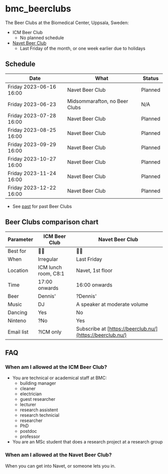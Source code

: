 # bmc_beerclubs

The Beer Clubs at the Biomedical Center, Uppsala, Sweden:

 * ICM Beer Club
    * No planned schedule
 * [Navet Beer Club](https://beerclub.nu/)
    * Last Friday of the month, or one week earlier due to holidays

## Schedule

Date                     |What                          | Status
-------------------------|------------------------------|--------------------------
 Friday 2023-06-16 16:00 | Navet Beer Club              | Planned
 Friday 2023-06-23       | Midsommarafton, no Beer Clubs| N/A
 Friday 2023-07-28 16:00 | Navet Beer Club              | Planned
 Friday 2023-08-25 16:00 | Navet Beer Club              | Planned
 Friday 2023-09-29 16:00 | Navet Beer Club              | Planned
 Friday 2023-10-27 16:00 | Navet Beer Club              | Planned
 Friday 2023-11-24 16:00 | Navet Beer Club              | Planned
 Friday 2023-12-22 16:00 | Navet Beer Club              | Planned

 * See [past](past.md) for past Beer Clubs

## Beer Clubs comparison chart

Parameter |ICM Beer Club         |Navet Beer Club
----------|----------------------|---------------
Best for  |:partying_face::beer: |:monocle_face::beer:
When      |Irregular             |Last Friday
Location  |ICM lunch room, C8:1  |Navet, 1st floor
Time      |17:00 onwards         |16:00 onwards
Beer      |Dennis'               |?Dennis'
Music     |DJ                    |A speaker at moderate volume
Dancing   |Yes                   |No
Ninteno   |?No                   |Yes
Email list|?ICM only             |Subscribe at [https://beerclub.nu/](https://beerclub.nu/)

## FAQ

### When am I allowed at the ICM Beer Club?

 * You are technical or academical staff at BMC: 
   * building manager
   * cleaner
   * electrician
   * guest researcher
   * lecturer
   * research assistent
   * research technicial
   * researcher
   * PhD
   * postdoc
   * professor
 * You are an MSc student that does a research project at a research group

### When am I allowed at the Navet Beer Club?

When you can get into Navet, or someone lets you in.
